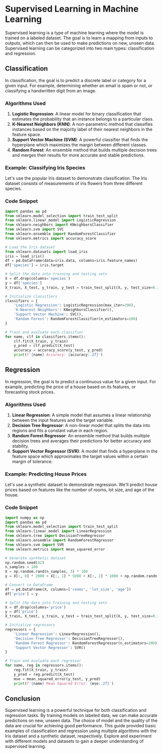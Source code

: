 # Supervised Learning in Machine Learning

Supervised learning is a type of machine learning where the model is trained on a labeled dataset. The goal is to learn a mapping from inputs to outputs, which can then be used to make predictions on new, unseen data. Supervised learning can be categorized into two main types: classification and regression.

## Classification

In classification, the goal is to predict a discrete label or category for a given input. For example, determining whether an email is spam or not, or classifying a handwritten digit from an image.

### Algorithms Used

1. **Logistic Regression**: A linear model for binary classification that estimates the probability that an instance belongs to a particular class.
2. **K-Nearest Neighbors (KNN)**: A non-parametric method that classifies instances based on the majority label of their nearest neighbors in the feature space.
3. **Support Vector Machine (SVM)**: A powerful classifier that finds the hyperplane which maximizes the margin between different classes.
4. **Random Forest**: An ensemble method that builds multiple decision trees and merges their results for more accurate and stable predictions.

### Example: Classifying Iris Species

Let's use the popular Iris dataset to demonstrate classification. The Iris dataset consists of measurements of iris flowers from three different species.

### Code Snippet

```python
import pandas as pd
from sklearn.model_selection import train_test_split
from sklearn.linear_model import LogisticRegression
from sklearn.neighbors import KNeighborsClassifier
from sklearn.svm import SVC
from sklearn.ensemble import RandomForestClassifier
from sklearn.metrics import accuracy_score

# Load the Iris dataset
from sklearn.datasets import load_iris
iris = load_iris()
df = pd.DataFrame(data=iris.data, columns=iris.feature_names)
df['species'] = iris.target

# Split the data into training and testing sets
X = df.drop(columns='species')
y = df['species']
X_train, X_test, y_train, y_test = train_test_split(X, y, test_size=0.3, random_state=42)

# Initialize classifiers
classifiers = {
    'Logistic Regression': LogisticRegression(max_iter=200),
    'K-Nearest Neighbors': KNeighborsClassifier(),
    'Support Vector Machine': SVC(),
    'Random Forest': RandomForestClassifier(n_estimators=100)
}

# Train and evaluate each classifier
for name, clf in classifiers.items():
    clf.fit(X_train, y_train)
    y_pred = clf.predict(X_test)
    accuracy = accuracy_score(y_test, y_pred)
    print(f'{name} Accuracy: {accuracy:.2f}')
```

## Regression

In regression, the goal is to predict a continuous value for a given input. For example, predicting the price of a house based on its features, or forecasting stock prices.

### Algorithms Used

1. **Linear Regression**: A simple model that assumes a linear relationship between the input features and the target variable.
2. **Decision Tree Regressor**: A non-linear model that splits the data into regions and fits a constant value in each region.
3. **Random Forest Regressor**: An ensemble method that builds multiple decision trees and averages their predictions for better accuracy and stability.
4. **Support Vector Regressor (SVR)**: A model that finds a hyperplane in the feature space which approximates the target values within a certain margin of tolerance.

### Example: Predicting House Prices

Let's use a synthetic dataset to demonstrate regression. We'll predict house prices based on features like the number of rooms, lot size, and age of the house.

### Code Snippet

```python
import numpy as np
import pandas as pd
from sklearn.model_selection import train_test_split
from sklearn.linear_model import LinearRegression
from sklearn.tree import DecisionTreeRegressor
from sklearn.ensemble import RandomForestRegressor
from sklearn.svm import SVR
from sklearn.metrics import mean_squared_error

# Generate synthetic dataset
np.random.seed(42)
n_samples = 100
X = np.random.rand(n_samples, 3) * 100
y = X[:, 0] * 2000 + X[:, 1] * 5000 + X[:, 2] * 1000 + np.random.randn(n_samples) * 10000

# Convert to DataFrame
df = pd.DataFrame(X, columns=['rooms', 'lot_size', 'age'])
df['price'] = y

# Split the data into training and testing sets
X = df.drop(columns='price')
y = df['price']
X_train, X_test, y_train, y_test = train_test_split(X, y, test_size=0.3, random_state=42)

# Initialize regressors
regressors = {
    'Linear Regression': LinearRegression(),
    'Decision Tree Regressor': DecisionTreeRegressor(),
    'Random Forest Regressor': RandomForestRegressor(n_estimators=100),
    'Support Vector Regressor': SVR()
}

# Train and evaluate each regressor
for name, reg in regressors.items():
    reg.fit(X_train, y_train)
    y_pred = reg.predict(X_test)
    mse = mean_squared_error(y_test, y_pred)
    print(f'{name} Mean Squared Error: {mse:.2f}')
```

## Conclusion

Supervised learning is a powerful technique for both classification and regression tasks. By training models on labeled data, we can make accurate predictions on new, unseen data. The choice of model and the quality of the data are crucial for achieving good performance. This guide provided basic examples of classification and regression using multiple algorithms with the Iris dataset and a synthetic dataset, respectively. Explore and experiment with different models and datasets to gain a deeper understanding of supervised learning.
